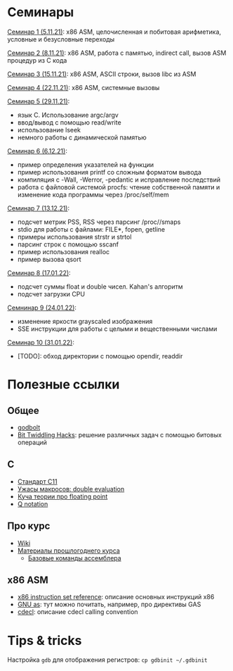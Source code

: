 # Семинары
[Семинар 1 (5.11.21)](./sem01_asm): x86 ASM, целочисленная и побитовая арифметика, условные и безусловные переходы

[Семинар 2 (8.11.21)](./sem02_asm): x86 ASM, работа с памятью, indirect call, вызов ASM процедур из C кода

[Семинар 3 (15.11.21)](./sem03_asm): x86 ASM, ASCII строки, вызов libc из ASM

[Семинар 4 (22.11.21)](./sem04_asm): x86 ASM, системные вызовы

[Семинар 5 (29.11.21)](./sem05_syscalls_io):
* язык C. Использование argc/argv
* ввод/вывод с помощью read/write
* использование lseek
* немного работы с динамической памятью

[Семинар 6 (6.12.21)](./sem06_stdio_procfs):
* пример определения указателей на функции
* пример использования printf со сложным форматом вывода
* компиляция с -Wall, -Werror, -pedantic и исправление последствий
* работа с файловой системой procfs: чтение собственной памяти и изменение кода программы через /proc/self/mem

[Семинар 7 (13.12.21)](./sem07_dynamic_memory):
* подсчет метрик PSS, RSS через парсинг /proc/<pid>/smaps
* stdio для работы с файлами: FILE\*, fopen, getline
* примеры использования strstr и strtol
* парсинг строк с помощью sscanf
* пример использования realloc
* пример вызова qsort

[Семинар 8 (17.01.22)](./sem08_floating_point):
* подсчет суммы float и double чисел. Kahan's алгоритм
* подсчет загрузки CPU

[Семнинар 9 (24.01.22)](./sem09_sse):
* изменение яркости grayscaled изображения
* SSE инструкции для работы с целыми и вещественными числами 

[Семинар 10 (31.01.22)](./sem10_fs):
* [TODO]: обход директории с помощью opendir, readdir

# Полезные ссылки
## Общее
* [godbolt](https://godbolt.org/)
* [Bit Twiddling Hacks](https://graphics.stanford.edu/~seander/bithacks.html): решение различных задач с помощью битовых операций

## C
* [Стандарт C11](http://www.open-std.org/jtc1/sc22/wg14/www/docs/n1548.pdf)
* [Ужасы макросов: double evaluation](https://stackoverflow.com/questions/39439181/what-is-double-evaluation-and-why-should-it-be-avoided)
* [Куча теории про floating point](https://docs.oracle.com/cd/E19957-01/806-3568/ncg_goldberg.html)
* [Q notation](https://en.wikipedia.org/wiki/Q_(number_format))

## Про курс
* [Wiki](http://wiki.cs.hse.ru/CAOS-2021)
* [Материалы прошлогоднего курса](https://github.com/blackav/hse-caos-2020)
	* [Базовые команды ассемблера](https://github.com/blackav/hse-caos-2020/tree/master/07-asm1)

## x86 ASM
* [x86 instruction set reference](https://c9x.me/x86/): описание основных инструкций x86
* [GNU as](https://sourceware.org/binutils/docs/as/): тут можно почитать, например, про директивы GAS
* [cdecl](https://aaronbloomfield.github.io/pdr/book/x86-32bit-ccc-chapter.pdf): описание cdecl calling convention

# Tips & tricks
Настройка `gdb` для отображения регистров: `cp gdbinit ~/.gdbinit`

